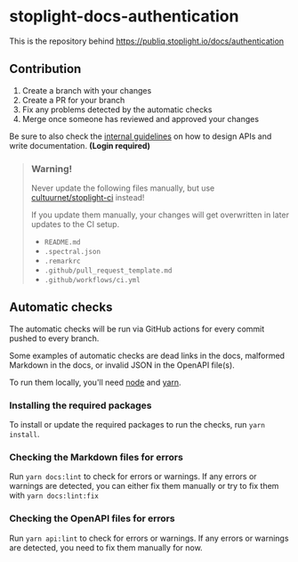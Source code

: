 # stoplight-docs-authentication

This is the repository behind https://publiq.stoplight.io/docs/authentication

## Contribution

1. Create a branch with your changes
2. Create a PR for your branch
3. Fix any problems detected by the automatic checks
4. Merge once someone has reviewed and approved your changes

Be sure to also check the [internal guidelines](https://publiq.stoplight.io/docs/guidelines) on how to design APIs and write documentation. **(Login required)**

> ### Warning!
>
> Never update the following files manually, but use [cultuurnet/stoplight-ci](https://github.com/cultuurnet/stoplight-ci) instead!
>
> If you update them manually, your changes will get overwritten in later updates to the CI setup.
>
> - `README.md`
> - `.spectral.json`
> - `.remarkrc`
> - `.github/pull_request_template.md`
> - `.github/workflows/ci.yml`

## Automatic checks

The automatic checks will be run via GitHub actions for every commit pushed to every branch.

Some examples of automatic checks are dead links in the docs, malformed Markdown in the docs, or invalid JSON in the OpenAPI file(s).

To run them locally, you'll need [node](https://nodejs.org/en/) and [yarn](https://yarnpkg.com/getting-started/install).

### Installing the required packages

To install or update the required packages to run the checks, run `yarn install`.

### Checking the Markdown files for errors

Run `yarn docs:lint` to check for errors or warnings. If any errors or warnings are detected, you can either fix them manually or try to fix them with `yarn docs:lint:fix`

### Checking the OpenAPI files for errors

Run `yarn api:lint` to check for errors or warnings. If any errors or warnings are detected, you need to fix them manually for now.

